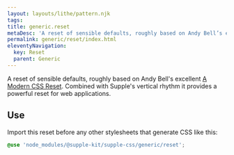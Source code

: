 ```yaml
---
layout: layouts/lithe/pattern.njk
tags:
title: generic.reset
metaDesc: 'A reset of sensible defaults, roughly based on Andy Bell’s excellent A Modern CSS Reset'
permalink: generic/reset/index.html
eleventyNavigation:
  key: Reset
  parent: Generic
---
```


A reset of sensible defaults, roughly based on Andy Bell's excellent [A Modern CSS Reset](https://hankchizljaw.com/wrote/a-modern-css-reset/). Combined with Supple's vertical rhythm it provides a powerful reset for web applications.

## Use

Import this reset before any other stylesheets that generate CSS like this:

```scss
@use 'node_modules/@supple-kit/supple-css/generic/reset';
```
